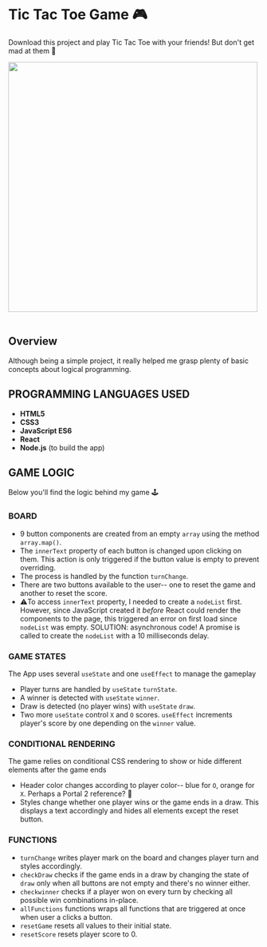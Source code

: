 # Tic Tac Toe Game 🎮
Download this project and play Tic Tac Toe with your friends! But don't get mad at them 🤣

<img src="https://github.com/Maruku98/Tic-Tac-Toe-Game/assets/133391272/5c7563f5-4678-4dc1-a34f-7f1482b5c088" height="500"> <br></br>
## Overview
Although being a simple project, it really helped me grasp plenty of basic concepts about logical programming.

## PROGRAMMING LANGUAGES USED
- **HTML5**
- **CSS3**
- **JavaScript ES6**
- **React**
- **Node.js** (to build the app)

## GAME LOGIC

Below you'll find the logic behind my game 🕹️

### BOARD
- 9 button components are created from an empty `array` using the method `array.map()`.
- The `innerText` property of each button is changed upon clicking on them. This action is only triggered if the button value is empty to prevent overriding.
- The process is handled by the function `turnChange`.
- There are two buttons available to the user-- one to reset the game and another to reset the score.
- ⚠️To access `innerText` property, I needed to create a `nodeList` first. However, since JavaScript created it *before* React could render the components to the page, this triggered an error on first load since `nodeList` was empty. SOLUTION: asynchronous code! A promise is called to create the `nodeList` with a 10 milliseconds delay.

### GAME STATES
The App uses several `useState` and one `useEffect` to manage the gameplay
  - Player turns are handled by `useState` `turnState`.
  - A winner is detected with `useState` `winner`.
  - Draw is detected (no player wins) with `useState` `draw`.
  - Two more `useState` control `X` and `O` scores. `useEffect` increments player's score by one depending on the `winner` value.

### CONDITIONAL RENDERING
The game relies on conditional CSS rendering to show or hide different elements after the game ends
  - Header color changes according to player color-- blue for `O`, orange for `X`. Perhaps a Portal 2 reference? 🤔
  - Styles change whether one player wins or the game ends in a draw. This displays a text accordingly and hides all elements except the reset button.
 
### FUNCTIONS
- `turnChange` writes player mark on the board and changes player turn and styles accordingly.
- `checkDraw` checks if the game ends in a draw by changing the state of `draw` only when all buttons are not empty and there's no winner either.
- `checkwinner` checks if a player won on every turn by checking all possible win combinations in-place.
- `allFunctions` functions wraps all functions that are triggered at once when user a clicks a button.
- `resetGame` resets all values to their initial state.
- `resetScore` resets player score to 0.
